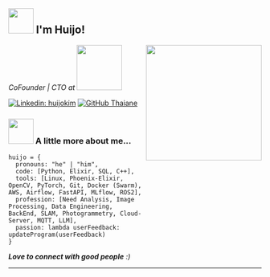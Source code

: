 <h2> <img src="https://media.giphy.com/media/MPxg9U887PS0B8XT4J/giphy.gif" width="50"> I'm Huijo!</h2>
<img align='right' src="https://media.giphy.com/media/bAQH7WXKqtIBrPs7sR/giphy.gif" width="230">
<p><em>CoFounder | CTO at <a href="https://www.hexafarms.com"><img src="https://uploads-ssl.webflow.com/63a4be61a711d89302c426e0/63b1b714b337a6828e218a69_logo-hd-in-black-p-2000.png" width="90"></a>
</em></p>

[![Linkedin: huijokim](https://img.shields.io/badge/-ccomkhj-blue?style=flat-square&logo=Linkedin&logoColor=white&link=https://www.linkedin.com/in/khj17/)](https://www.linkedin.com/in/khj17/)
[![GitHub Thaiane](https://img.shields.io/github/followers/ccomkhj?label=follow&style=social)](https://github.com/ccomkhj)


### <img src="https://media.giphy.com/media/SZHwh5YOmhJ3MVyhtD/giphy.gif" width="50"> A little more about me...  

```
huijo = {
  pronouns: "he" | "him",
  code: [Python, Elixir, SQL, C++],
  tools: [Linux, Phoenix-Elixir, OpenCV, PyTorch, Git, Docker (Swarm), AWS, Airflow, FastAPI, MLflow, ROS2],
  profession: [Need Analysis, Image Processing, Data Engineering, BackEnd, SLAM, Photogrammetry, Cloud-Server, MQTT, LLM],
  passion: lambda userFeedback: updateProgram(userFeedback)
}
```

<em><b>Love to connect with good people</b> :)</em> 

---

